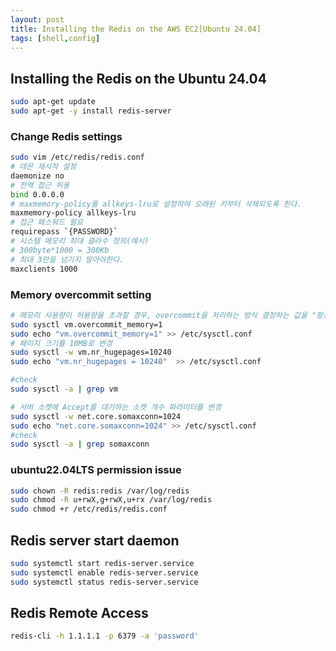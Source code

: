 ```yaml
---
layout: post
title: Installing the Redis on the AWS EC2[Ubuntu 24.04]
tags: [shell,config]
---
```


## Installing the Redis on the Ubuntu 24.04

```sh
sudo apt-get update
sudo apt-get -y install redis-server
```

### Change Redis settings

```sh
sudo vim /etc/redis/redis.conf
# 데몬 재시작 설정
daemonize no
# 전역 접근 허용
bind 0.0.0.0
# maxmemory-policy를 allkeys-lru로 설정하여 오래된 키부터 삭제되도록 한다.
maxmemory-policy allkeys-lru
# 접근 패스워드 필요
requirepass `{PASSWORD}`
# 시스템 메모리 최대 클라수 정의(예시)
# 300byte*1000 = 300Kb
# 최대 3만을 넘기지 말아야한다.
maxclients 1000
```

### Memory overcommit setting

```sh
# 메모리 사용량이 허용량을 초과할 경우, overcommit을 처리하는 방식 결정하는 값을 "항상"으로 변경
sudo sysctl vm.overcommit_memory=1
sudo echo "vm.overcommit_memory=1" >> /etc/sysctl.conf
# 페이지 크기를 10MB로 변경
sudo sysctl -w vm.nr_hugepages=10240
sudo echo "vm.nr_hugepages = 10240"  >> /etc/sysctl.conf

#check
sudo sysctl -a | grep vm

# 서버 소켓에 Accept를 대기하는 소켓 개수 파라미터를 변경
sudo sysctl -w net.core.somaxconn=1024
sudo echo "net.core.somaxconn=1024" >> /etc/sysctl.conf
#check
sudo sysctl -a | grep somaxconn

```

### ubuntu22.04LTS permission issue

```sh
sudo chown -R redis:redis /var/log/redis
sudo chmod -R u+rwX,g+rwX,u+rx /var/log/redis
sudo chmod +r /etc/redis/redis.conf
```

## Redis server start daemon

```sh
sudo systemctl start redis-server.service
sudo systemctl enable redis-server.service
sudo systemctl status redis-server.service
```

## Redis Remote Access

```sh
redis-cli -h 1.1.1.1 -p 6379 -a 'password'
```
